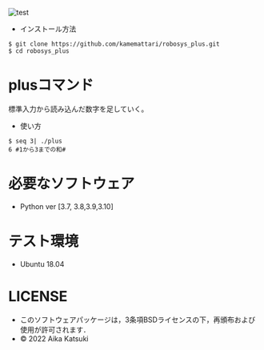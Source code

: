 ![test](https://github.com/kamemattari/robosys_plus/actions/workflows/test.yml/badge.svg)

* インストール方法
```
$ git clone https://github.com/kamemattari/robosys_plus.git
$ cd robosys_plus
```

# plusコマンド

標準入力から読み込んだ数字を足していく。

 * 使い方
```
$ seq 3| ./plus
6 #1から3までの和#
```

# 必要なソフトウェア
 * Python ver [3.7, 3.8,3.9,3.10]

# テスト環境
 * Ubuntu 18.04

# LICENSE
 * このソフトウェアパッケージは，3条項BSDライセンスの下，再頒布および使用が許可されます．
 * © 2022 Aika Katsuki
